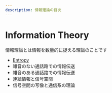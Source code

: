 ```yaml
---
description: 情報理論の目次
---
```


# Information Theory

情報理論とは情報を数量的に捉える理論のことです

* [Entropy](entropy.md)
* 雑音のない通話路での情報伝送
* 雑音のある通話路での情報伝送
* 連続情報と信号空間
* 信号空間の写像と通信系の理論

